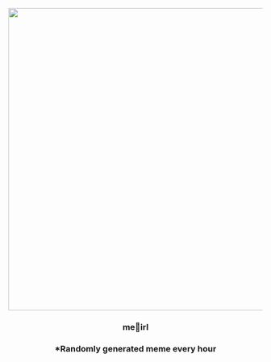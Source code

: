 <p align="center">
        <img src="https://i.redd.it/qlao2ac8hsw91.jpg" width="600" height="600">
        </p>
        <h3 align="center">me🏫irl</h3>
        <h3 align="center">*Randomly generated meme every hour</h3>
    